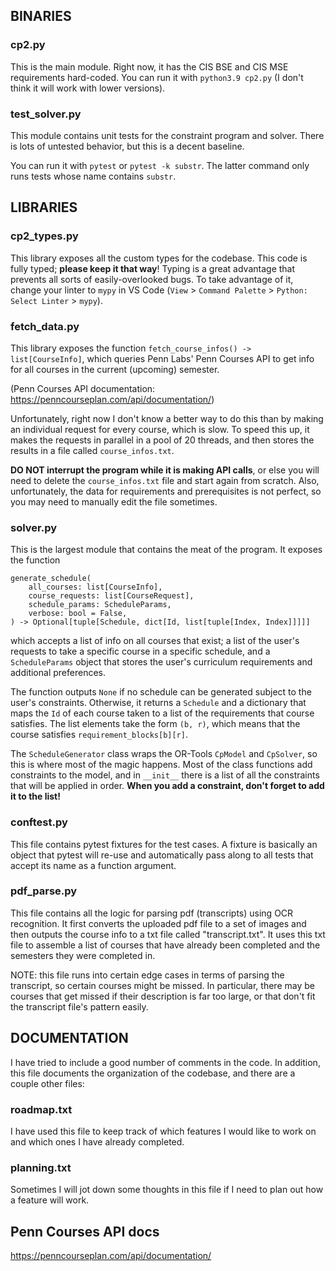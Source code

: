 ## BINARIES

### cp2.py
This is the main module. Right now, it has the CIS BSE and CIS MSE requirements hard-coded.
You can run it with `python3.9 cp2.py` (I don't think it will work with lower versions).

### test_solver.py
This module contains unit tests for the constraint program and solver. There is lots of
untested behavior, but this is a decent baseline.

You can run it with `pytest` or `pytest -k substr`. The latter command only runs tests whose
name contains `substr`.

## LIBRARIES

### cp2_types.py
This library exposes all the custom types for the codebase. This code is fully typed;
**please keep it that way**! Typing is a great advantage that prevents all sorts of
easily-overlooked bugs. To take advantage of it, change your linter to `mypy` in VS Code
(`View` > `Command Palette` > `Python: Select Linter` > `mypy`).

### fetch_data.py
This library exposes the function `fetch_course_infos() -> list[CourseInfo]`, which queries
Penn Labs' Penn Courses API to get info for all courses in the current (upcoming) semester.

(Penn Courses API documentation: https://penncourseplan.com/api/documentation/)

Unfortunately, right now I don't know a better way to do this than by making an individual
request for every course, which is slow. To speed this up, it makes the requests in parallel
in a pool of 20 threads, and then stores the results in a file called `course_infos.txt`.

**DO NOT interrupt the program while it is making API calls**, or else you will need to
delete the `course_infos.txt` file and start again from scratch. Also, unfortunately,
the data for requirements and prerequisites is not perfect, so you may need to manually
edit the file sometimes.

### solver.py
This is the largest module that contains the meat of the program. It exposes the function

```
generate_schedule(
    all_courses: list[CourseInfo],
    course_requests: list[CourseRequest],
    schedule_params: ScheduleParams,
    verbose: bool = False,
) -> Optional[tuple[Schedule, dict[Id, list[tuple[Index, Index]]]]]
```

which accepts a list of info on all courses that exist; a list of the user's requests
to take a specific course in a specific schedule, and a `ScheduleParams` object that
stores the user's curriculum requirements and additional preferences. 

The function outputs `None` if no schedule can be generated subject to the user's constraints.
Otherwise, it returns a `Schedule` and a dictionary that maps the `Id` of each course taken
to a list of the requirements that course satisfies. The list elements take the form `(b, r)`,
which means that the course satisfies `requirement_blocks[b][r]`.

The `ScheduleGenerator` class wraps the OR-Tools `CpModel` and `CpSolver`, so this is where
most of the magic happens. Most of the class functions add constraints to the model, and
in `__init__` there is a list of all the constraints that will be applied in order.
**When you add a constraint, don't forget to add it to the list!**

### conftest.py
This file contains pytest fixtures for the test cases. A fixture is basically an
object that pytest will re-use and automatically pass along to all tests that
accept its name as a function argument.

### pdf_parse.py
This file contains all the logic for parsing pdf (transcripts) using OCR recognition. It 
first converts the uploaded pdf file to a set of images and then outputs the course info to a txt
file called "transcript.txt". It uses this txt file to assemble a list of courses that have already been completed and the semesters they were completed in.

NOTE: this file runs into certain edge cases in terms of parsing the transcript, so certain courses might be missed. In particular, there may be courses that get missed if their description is far too large, or that don't fit the transcript file's pattern easily. 

## DOCUMENTATION

I have tried to include a good number of comments in the code. In addition, this
file documents the organization of the codebase, and there are a couple other files:

### roadmap.txt
I have used this file to keep track of which features I would like to work on and which
ones I have already completed.

### planning.txt
Sometimes I will jot down some thoughts in this file if I need to plan out how a feature
will work.

## Penn Courses API docs
https://penncourseplan.com/api/documentation/
